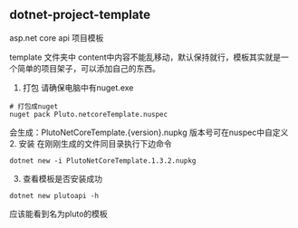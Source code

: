 ## dotnet-project-template
asp.net core api 项目模板

template 文件夹中 content中内容不能乱移动，默认保持就行，模板其实就是一个简单的项目架子，可以添加自己的东西。


1. 打包
请确保电脑中有nuget.exe
```
# 打包成nuget
nuget pack Pluto.netcoreTemplate.nuspec 
```
会生成：PlutoNetCoreTemplate.{version}.nupkg  版本号可在nuspec中自定义
2. 安装
在刚刚生成的文件同目录执行下边命令
```
dotnet new -i PlutoNetCoreTemplate.1.3.2.nupkg  
```

3. 查看模板是否安装成功
```
dotnet new plutoapi -h
```
应该能看到名为pluto的模板



